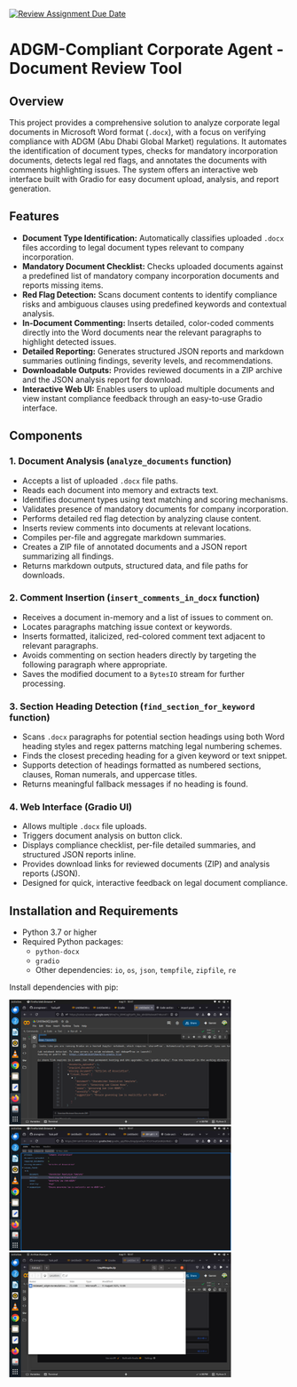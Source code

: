 [![Review Assignment Due Date](https://classroom.github.com/assets/deadline-readme-button-22041afd0340ce965d47ae6ef1cefeee28c7c493a6346c4f15d667ab976d596c.svg)](https://classroom.github.com/a/vgbm4cZ0)
# ADGM-Compliant Corporate Agent - Document Review Tool

## Overview

This project provides a comprehensive solution to analyze corporate legal documents in Microsoft Word format (`.docx`), with a focus on verifying compliance with ADGM (Abu Dhabi Global Market) regulations. It automates the identification of document types, checks for mandatory incorporation documents, detects legal red flags, and annotates the documents with comments highlighting issues. The system offers an interactive web interface built with Gradio for easy document upload, analysis, and report generation.

## Features

- **Document Type Identification:** Automatically classifies uploaded `.docx` files according to legal document types relevant to company incorporation.
- **Mandatory Document Checklist:** Checks uploaded documents against a predefined list of mandatory company incorporation documents and reports missing items.
- **Red Flag Detection:** Scans document contents to identify compliance risks and ambiguous clauses using predefined keywords and contextual analysis.
- **In-Document Commenting:** Inserts detailed, color-coded comments directly into the Word documents near the relevant paragraphs to highlight detected issues.
- **Detailed Reporting:** Generates structured JSON reports and markdown summaries outlining findings, severity levels, and recommendations.
- **Downloadable Outputs:** Provides reviewed documents in a ZIP archive and the JSON analysis report for download.
- **Interactive Web UI:** Enables users to upload multiple documents and view instant compliance feedback through an easy-to-use Gradio interface.

## Components

### 1. Document Analysis (`analyze_documents` function)

- Accepts a list of uploaded `.docx` file paths.
- Reads each document into memory and extracts text.
- Identifies document types using text matching and scoring mechanisms.
- Validates presence of mandatory documents for company incorporation.
- Performs detailed red flag detection by analyzing clause content.
- Inserts review comments into documents at relevant locations.
- Compiles per-file and aggregate markdown summaries.
- Creates a ZIP file of annotated documents and a JSON report summarizing all findings.
- Returns markdown outputs, structured data, and file paths for downloads.

### 2. Comment Insertion (`insert_comments_in_docx` function)

- Receives a document in-memory and a list of issues to comment on.
- Locates paragraphs matching issue context or keywords.
- Inserts formatted, italicized, red-colored comment text adjacent to relevant paragraphs.
- Avoids commenting on section headers directly by targeting the following paragraph where appropriate.
- Saves the modified document to a `BytesIO` stream for further processing.

### 3. Section Heading Detection (`find_section_for_keyword` function)

- Scans `.docx` paragraphs for potential section headings using both Word heading styles and regex patterns matching legal numbering schemes.
- Finds the closest preceding heading for a given keyword or text snippet.
- Supports detection of headings formatted as numbered sections, clauses, Roman numerals, and uppercase titles.
- Returns meaningful fallback messages if no heading is found.

### 4. Web Interface (Gradio UI)

- Allows multiple `.docx` file uploads.
- Triggers document analysis on button click.
- Displays compliance checklist, per-file detailed summaries, and structured JSON reports inline.
- Provides download links for reviewed documents (ZIP) and analysis reports (JSON).
- Designed for quick, interactive feedback on legal document compliance.

## Installation and Requirements

- Python 3.7 or higher
- Required Python packages:
  - `python-docx`
  - `gradio`
  - Other dependencies: `io`, `os`, `json`, `tempfile`, `zipfile`, `re`

Install dependencies with pip:

<img src="https://github.com/2CentsCapitalHR/ai-engineer-task-unique-777/blob/main/Screenshot%20from%202025-08-11%2018-47-24.png" width="400">
<img src="https://github.com/2CentsCapitalHR/ai-engineer-task-unique-777/blob/main/Screenshot%20from%202025-08-11%2018-47-35.png" width="400">
<img src="https://github.com/2CentsCapitalHR/ai-engineer-task-unique-777/blob/main/Screenshot%20from%202025-08-11%2018-47-52.png" width="400">
